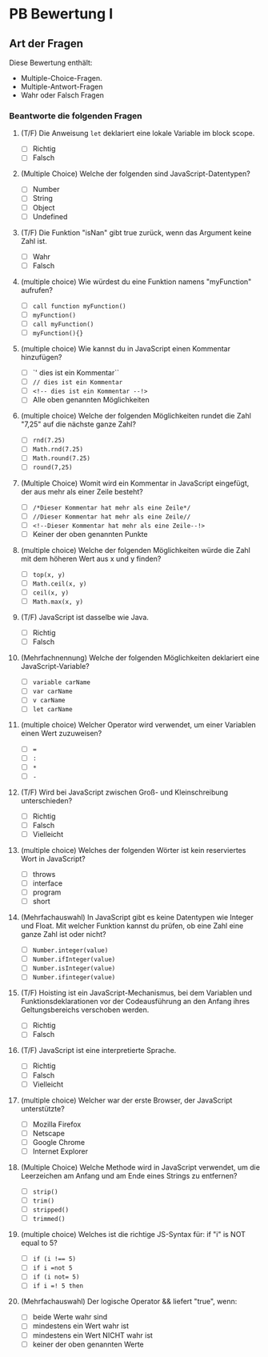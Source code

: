 # PB Bewertung I

## Art der Fragen

Diese Bewertung enthält:

- Multiple-Choice-Fragen.
- Multiple-Antwort-Fragen
- Wahr oder Falsch Fragen

### Beantworte die folgenden Fragen

1.  (T/F) Die Anweisung `let` deklariert eine lokale Variable im block scope.

    - [ ] Richtig
    - [ ] Falsch

1.  (Multiple Choice) Welche der folgenden sind JavaScript-Datentypen?

    - [ ] Number
    - [ ] String
    - [ ] Object
    - [ ] Undefined

1.  (T/F) Die Funktion "isNan" gibt true zurück, wenn das Argument keine Zahl ist.

    - [ ] Wahr
    - [ ] Falsch

1.  (multiple choice) Wie würdest du eine Funktion namens "myFunction" aufrufen?

    - [ ] `call function myFunction()`
    - [ ] `myFunction()`
    - [ ] `call myFunction()`
    - [ ] `myFunction(){}`

1.  (multiple choice) Wie kannst du in JavaScript einen Kommentar hinzufügen?

    - [ ] `' dies ist ein Kommentar``
    - [ ] `// dies ist ein Kommentar`
    - [ ] `<!-- dies ist ein Kommentar --!>`
    - [ ] Alle oben genannten Möglichkeiten

1.  (multiple choice) Welche der folgenden Möglichkeiten rundet die Zahl "7,25" auf die nächste ganze Zahl?

    - [ ] `rnd(7.25)`
    - [ ] `Math.rnd(7.25)`
    - [ ] `Math.round(7.25)`
    - [ ] `round(7,25)`

1.  (Multiple Choice) Womit wird ein Kommentar in JavaScript eingefügt, der aus mehr als einer Zeile besteht?

    - [ ] `/*Dieser Kommentar hat mehr als eine Zeile*/`
    - [ ] `//Dieser Kommentar hat mehr als eine Zeile//`
    - [ ] `<!--Dieser Kommentar hat mehr als eine Zeile--!>`
    - [ ] Keiner der oben genannten Punkte

1.  (multiple choice) Welche der folgenden Möglichkeiten würde die Zahl mit dem höheren Wert aus x und y finden?

    - [ ] `top(x, y)`
    - [ ] `Math.ceil(x, y)`
    - [ ] `ceil(x, y)`
    - [ ] `Math.max(x, y)`

1.  (T/F) JavaScript ist dasselbe wie Java.

    - [ ] Richtig
    - [ ] Falsch

1.  (Mehrfachnennung) Welche der folgenden Möglichkeiten deklariert eine JavaScript-Variable?

    - [ ] `variable carName`
    - [ ] `var carName`
    - [ ] `v carName`
    - [ ] `let carName`

1.  (multiple choice) Welcher Operator wird verwendet, um einer Variablen einen Wert zuzuweisen?

    - [ ] `=`
    - [ ] `:`
    - [ ] `*`
    - [ ] `-`

1.  (T/F) Wird bei JavaScript zwischen Groß- und Kleinschreibung unterschieden?

    - [ ] Richtig
    - [ ] Falsch
    - [ ] Vielleicht

1.  (multiple choice) Welches der folgenden Wörter ist kein reserviertes Wort in JavaScript?

    - [ ] throws
    - [ ] interface
    - [ ] program
    - [ ] short

1.  (Mehrfachauswahl) In JavaScript gibt es keine Datentypen wie Integer und Float. Mit welcher Funktion kannst du prüfen, ob eine Zahl eine ganze Zahl ist oder nicht?

    - [ ] `Number.integer(value)`
    - [ ] `Number.ifInteger(value)`
    - [ ] `Number.isInteger(value)`
    - [ ] `Number.ifinteger(value)`

1.  (T/F) Hoisting ist ein JavaScript-Mechanismus, bei dem Variablen und Funktionsdeklarationen vor der Codeausführung an den Anfang ihres Geltungsbereichs verschoben werden.

    - [ ] Richtig
    - [ ] Falsch

1.  (T/F) JavaScript ist eine interpretierte Sprache.

    - [ ] Richtig
    - [ ] Falsch
    - [ ] Vielleicht

1.  (multiple choice) Welcher war der erste Browser, der JavaScript unterstützte?

    - [ ] Mozilla Firefox
    - [ ] Netscape
    - [ ] Google Chrome
    - [ ] Internet Explorer

1.  (Multiple Choice) Welche Methode wird in JavaScript verwendet, um die Leerzeichen am Anfang und am Ende eines Strings zu entfernen?

    - [ ] `strip()`
    - [ ] `trim()`
    - [ ] `stripped()`
    - [ ] `trimmed()`

1.  (multiple choice) Welches ist die richtige JS-Syntax für: if "i" is NOT equal to 5?

    - [ ] `if (i !== 5)`
    - [ ] `if i =not 5`
    - [ ] `if (i not= 5)`
    - [ ] `if i =! 5 then`

1.  (Mehrfachauswahl) Der logische Operator && liefert "true", wenn:

    - [ ] beide Werte wahr sind
    - [ ] mindestens ein Wert wahr ist
    - [ ] mindestens ein Wert NICHT wahr ist
    - [ ] keiner der oben genannten Werte
